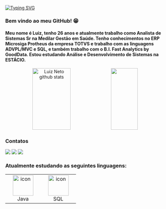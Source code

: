 [![Typing SVG](https://readme-typing-svg.herokuapp.com/?color=ffffff&size=35&center=true&vCenter=true&width=1000&lines=Oi,+Eu+sou+o+Luiz,bem+vindo+ao+meu+perfil!;Atualmente+trabalho+com+a+linguagem+ADVPL+e+SQL;:%29)](https://git.io/typing-svg)

### Bem vindo ao meu GitHub! :grin:
   
#### Meu nome é Luiz, tenho 26 anos e atualmente trabalho como Analista de Sistemas Sr na Medilar Gestão em Saúde. Tenho conhecimentos no ERP Microsiga Protheus da empresa TOTVS e trabalho com as linguagens ADVPL/MVC e SQL, e também trabalho com o B.I. Fast Analytics by GoodData. Estou estudando Análise e Desenvolvimento de Sistemas na ESTÁCIO. 

<div align="center">  
  <img width="49%" height="195px" src="https://github-readme-stats.vercel.app/api?username=lneto10&show_icons=true&count_private=true&hide_border=true&title_color=00bfbf&icon_color=00bfbf&text_color=c9d1d9&bg_color=0d1117" alt="Luiz Neto github stats" /> 
  <img width="41%" height="195px" src="https://github-readme-stats.vercel.app/api/top-langs/?username=lneto10&layout=compact&hide_border=true&title_color=00bfbf&text_color=00bfbf&bg_color=0d1117" />
</div>


### Contatos

[<img src = "https://img.shields.io/badge/-Instagram-%23E4405F?style=for-the-badge&logo=instagram&logoColor=white">](https://www.instagram.com/lneto10/)
<a href = "mailto:luiznetodw@gmail.com"><img src="https://img.shields.io/badge/Gmail-D14836?style=for-the-badge&logo=gmail&logoColor=white" target="_blank"></a>
 <a id="linkedin" href="https://www.linkedin.com/in/luiz-neto-5a467b6a/">
    <img src="https://img.shields.io/badge/LinkedIn-0077B5?style=for-the-badge&logo=linkedin&logoColor=white"/>
</a>


### Atualmente estudando as seguintes linguagens:


<table align="center">

  <tr>
    <td align="center" width="96">
      <a href="#macropower-tech">
        <img src="https://techstack-generator.vercel.app/java-icon.svg" alt="icon" width="65" height="65" />
      </a>
      <br>Java
    </td>
    <td align="center" width="96">
        <img src="https://cdn-icons-png.flaticon.com/512/3161/3161133.png" alt="icon" width="65" height="65" />
      <br>SQL
    </td>
</tr>

</table>
  
